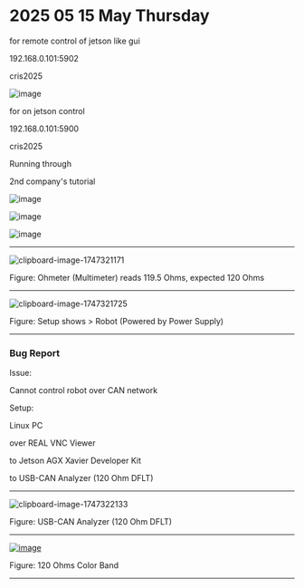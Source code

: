 # 2025 05 15 May Thursday

for remote control of jetson like gui

192.168.0.101:5902

cris2025

![image](https://github.com/user-attachments/assets/b8d52257-28fb-4229-878b-92663228754d)

for on jetson control

192.168.0.101:5900

cris2025

Running through

2nd company's tutorial

![image](https://github.com/user-attachments/assets/a9135338-d465-4eb2-a48a-7a9ab3ce9dfc)

![image](https://github.com/user-attachments/assets/47729e66-9019-4b74-822a-543b8ce85ec0)

![image](https://github.com/user-attachments/assets/b7445b84-7232-4425-b019-64c4d7a5e7d0)

____

![clipboard-image-1747321171](https://github.com/user-attachments/assets/6413122d-b362-444d-9929-f79cc27cdd63)

Figure: Ohmeter (Multimeter) reads 119.5 Ohms, expected 120 Ohms

____

![clipboard-image-1747321725](https://github.com/user-attachments/assets/741b96a5-1752-4aa4-aa0b-48e563c3a154)

Figure: Setup shows > Robot (Powered by Power Supply)

____

### Bug Report

Issue:

Cannot control robot over CAN network

Setup:

Linux PC 

over REAL VNC Viewer

to Jetson AGX Xavier Developer Kit

to USB-CAN Analyzer (120 Ohm DFLT)

____

![clipboard-image-1747322133](https://github.com/user-attachments/assets/0867edef-166a-4b03-98b8-d28aea8311f3)

Figure: USB-CAN Analyzer (120 Ohm DFLT)

____

[![image](https://github.com/user-attachments/assets/2073d282-b208-414b-b053-0d70fdf212db)](https://www.utmel.com/tools/band-resistor-color-code-calculator?id=20)

Figure: 120 Ohms Color Band

____
